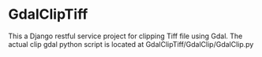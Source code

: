 # GdalClipTiff
This a Django restful service project for clipping Tiff file using Gdal.
The actual clip gdal python script is located at GdalClipTiff/GdalClip/GdalClip.py
